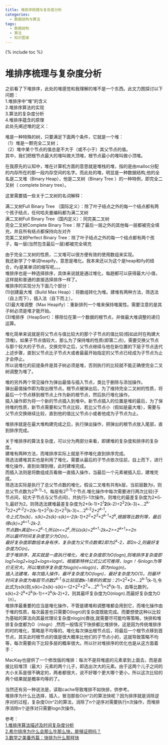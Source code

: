 ```yaml
---
title: 堆排序梳理与复杂度分析
categories:
  - 数据结构与算法
tags:
  - 数据结构
  - 算法
  - 知识图谱
---
```

{% include toc %}

# 堆排序梳理与复杂度分析

之前看了下堆排序，此处的堆感觉和我理解的堆不是一个东西。此文力图探讨以下问题：<br/> 1.堆排序中“堆”的含义<br/> 2.堆排序算法的实现<br/> 3.算法的复杂度分析<br/> 4.堆排序蕴含的原理<br/> 此处先阐述堆的定义：

> 
堆是一种特殊的树，只要满足下面两个条件，它就是一个堆：<br/> （1）堆是一颗完全二叉树；<br/> （2）堆中某个节点的值总是不大于（或不小于）其父节点的值。<br/> 其中，我们把根节点最大的堆叫做大顶堆，根节点最小的堆叫做小顶堆。


在我原先的认知中，堆在计算机方面的意思就是堆栈的堆，指的是由malloc分配的内存所在的那一段内存空间的名字。而此处的堆，明显是一种数据结构,他的全名是二叉堆（Binary Heap），他是二叉树（Binary Tree ）的一种特例，即完全二叉树（ complete binary tree）。

这里需要插一些关于二叉树的名词解释：

> 
满二叉树Full Binary Tree （国际定义）：除了叶子结点之外的每一个结点都有两个孩子结点，任何哈夫曼编码都为满二叉树<br/> 满二叉树Full Binary Tree（国内定义）：同完美二叉树<br/> 完全二叉树Complete Binary Tree：除了最后一层之外的其他每一层都被完全填充，并且所有结点都保持向左对齐<br/> 完美二叉树Perfect Binary Tree：除了叶子结点之外的每一个结点都有两个孩子，每一层(当然包含最后一层)都被完全填充


由于完全二叉树的性质，二叉堆可以很方便有效的使用数组来实现。<br/> 我还新学了个单词heapify，意思是堆化。我本来还以为这个是heap和ify的结合，ify是某单词的缩写呢。。。<br/> 堆排序也是一种选择排序，具体来说就是通过堆化，每趟都可以获得最大/小值，这样就和普通的直接选择排序一样了。<br/> 堆排序的实现分为下面几个部分：<br/> (1)创建最大堆（Build Max Heap）：将数组转化为堆。建堆有两种方法，筛选法（自上而下），插入法（自下而上）。<br/> (2)最大堆调整（Max Heapify）：重新排列一个堆来保持堆属性。需要注意的是其子树必须是堆才能开始。<br/> (3)堆排序（HeapSort）：移除位在第一个数据的根节点，并做最大堆调整的递归运算。

堆化简单来说就是将父节点与值比较大的那个子节点的值比较(假如此时在构建大顶堆)，如果子节点值较大，那么为了保持堆的性质(即第二点)，需要交换父节点与那个较大的子节点，交换完毕之后，父节点继续与他在新位置的下层子节点迭代上述步骤，直到父节点比子节点大或者最最开始指定的父节点已经成为子节点为止才会停止。<br/> 所以说堆化的前提条件是其子树必须是堆，否则执行的比较就不能正确使完全二叉树调整为堆了。

堆的另外两个常见操作为弹出最值与插入节点，类比于删除与添加操作。<br/> 弹出最值操作即为取出根节点。根节点被弹出后，为了维持完全二叉树的性质，将最后一个节点移到根节点上作为新的根节点，然后执行堆化操作。<br/> 插入操作即为将一个新的节点插入到堆中。新节点插入的位置是堆的最后，为了保持堆的性质，新节点需要和父节点比较，若比父节点小（假如是最大堆），需要与父节点交换继续比较，直到他的值比父节点小或者他成为子节点为止。

堆排序就是在最大堆构建完成之后，执行弹出操作，把弹出的根节点放入尾部，直到排序完成。

关于堆排序的算法复杂度，可以分为两部分来看，即建堆的复杂度和排序的复杂度。<br/> 建堆有两种方法，而堆排序实际上就是不停堆化直到排序完成。<br/> 筛选法建堆其实也是利用了堆化，需要从最后的子节点依次往前，自上而下，进行堆化操作，直到处理到根，此时建堆完成。<br/> 而插入法则是将数组成员看做一直插入操作，当最后一个元素被插入后，建堆完成。<br/> 筛选法实际是执行了总父节点数的堆化，假设二叉堆有共有k层，当前层数为i，则总父节点数为2<sup>(k-1)</sup>-1，每层有2<sup>(i-1)</sup>个节点.堆化操作中每次需要进行两次比较(子节点间，较大子节点与父节点间)，共执行i-1次操作。则堆化的最差复杂度为2*(i-1),最好为2。则筛选法建堆最差复杂度为2*(k-1)+2<sup>1</sup>**2**(k-2)+2<sup>2</sup>2(k-3)+…2<sup>k-3</sup>2*2+2<sup>k-2</sup>2=2*(k-1)+2<sup>2</sup>(k-2)+2<sup>3</sup>(k-3)+…2<sup>k-2</sup>*2+2<sup>k-1</sup>。<br/> 令上式为s(k)，s(k)=2s(k)-s(k)=-2(k-1)+2<sup>2</sup>+2<sup>3</sup>+2<sup>k-1</sup>+2<sup>k</sup>,根据等比数列等，最后得s(k)=2<sup>k+1</sup>-2k-2.<br/> 节点数n满足n&lt;=2<sup>k</sup>-1,所以n&lt;=2<sup>k</sup>,所以s(k)=2<sup>k+1</sup>-2k+2&gt;=2<sup>k+1</sup>&gt;=2n<br/> 所以最坏时间复杂度至少为O(n)。<br/> 最好复杂度即数组本身有序，复杂度为父节点数乘2即为2<sup>k</sup>-2，即2n-2,则最好复杂度为O(n)。<br/> 至于堆排序，其实就是一直执行堆化，堆化复杂度即为O(logn),则堆排序复杂度即log1+log2+log3+logn=logn!。根据斯特林公式公式可推得，logn！与nlogn为等价无穷大。所以堆排序复杂度为log(n)+nlog(n)，即为nlog(n)。<br/> 插入法建堆，每次插入操作，最坏复杂度为O(logn)，最好复杂度为O(1)。则最坏时间复杂度为每层节点数2<sup>k-1</sup>与比较层数k-1乘积的累加：2*1+2<sup>2</sup>*2+…2<sup>k-1</sup>(k-1),令此式为s(k)则,s(k)=2s(k)-s(k)=-(2+2<sup>2</sup>+2<sup>3</sup>+…2<sup>k-1</sup>)+2<sup>k</sup>(k-1)，由等比数列，s(k)=2-2<sup>k</sup>+2<sup>k</sup>(k-1)=+2<sup>k</sup>(k-2)+2，则其最坏复杂度为O(nlogn).而最好复杂度为O（n）。<br/> 堆排序最重要的应当是堆化操作，不管是建堆和调整堆都会用到它，而堆化操作由于堆的性质，每次最差也只需要O(logn)的复杂度既能完成。而要想使这种以比较为基础的算法向其最优理论复杂度nlog(n)靠拢,就需要尽可能均等策略，快排和堆排复杂度都为O（nlogn）,然而一般情况下快排都比堆排快，这是因为传统堆排序的时的堆化，策略是不均等的。堆化每次弹出根节点后，将最后一个根节点移到首节点，其实此时根节点的值是很大概率比他们的子节点小的，这就导致策略不均等，每次需要向下比较多层的概率很大。所以针对堆排序的优化也是从这方面着手：

> 
MacKay也提供了一个修改版的堆排：每次不是将堆底的元素拿到上面去，而是直接比较堆顶（最大）元素的两个儿子，即选出次大的元素。由于这两个儿子之间的大小关系是很不确定的，两者都很大，说不好哪个更大哪个更小，所以这次比较的两个结果就是概率均等的了。


当然还有另一种说法是，读取cache导致堆排不如快排，供参考。<br/> 堆排序为什么比选择，插入，冒泡那些O(n^2)的算法快呢？因为排序就是消除逆序对的过程，复杂度O(n^2)的算法，消除了n个逆序对需要执行n次操作，而堆排序消除n个逆序对只需要logn次操作。

参考：<br/> [1.堆排序算法描述及时间复杂度分析](https://zhuanlan.zhihu.com/p/341249538)<br/> [2.希尔排序为什么会那么牛那么快，能够证明吗？](https://www.zhihu.com/question/24637339/answer/84079774)<br/> [3.数学之美番外篇：快排为什么那样快](http://mindhacks.cn/2008/06/13/why-is-quicksort-so-quick/)
